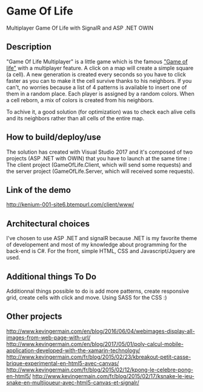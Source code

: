 # Game Of Life
Multiplayer Game Of Life with SignalR and ASP .NET OWIN

## Description
"Game Of Life Multiplayer" is a little game which is the famous ["Game of life"](https://en.wikipedia.org/wiki/Conway%27s_Game_of_Life) with a multiplayer feature. A click on a map will create a simple square (a cell). A new generation is created every seconds so you have to click faster as you can to make it the cell survive thanks to his neighbors. If you can't, no worries because a list of 4 patterns is available to insert one of them in a random place. Each player is assigned by a random colors. When a cell reborn, a mix of colors is created from his neighbors.

To achive it, a good solution (for optimization) was to check each alive cells and its neighbors rather than all cells of the entire map.

## How to build/deploy/use
The solution has created with Visual Studio 2017 and it's composed of two projects (ASP .NET with OWIN) that you have to launch at the same time : The client project (GameOfLife.Client, which will send some requests) and the server project (GameOfLife.Server, which will received some requests).

## Link of the demo
http://kenium-001-site6.btempurl.com/client/www/

## Architectural choices
I've chosen to use ASP .NET and signalR because .NET is my favorite theme of developement and most of my knowledge about programming for the back-end is C#. For the front, simple HTML, CSS and Javascript/Jquery are used.

## Additional things To Do
Additionnal things possible to do is add more patterns, create responsive grid, create cells with click and move. Using SASS for the CSS :)

## Other projects
http://www.kevingermain.com/en/blog/2016/06/04/webimages-display-all-images-from-web-page-with-url/
http://www.kevingermain.com/en/blog/2017/05/01/poly-calcul-mobile-application-developed-with-the-xamarin-technology/
http://www.kevingermain.com/fr/blog/2015/02/23/kbreakout-petit-casse-brique-experimental-en-html5-avec-canvas/
http://www.kevingermain.com/fr/blog/2015/02/12/kpong-le-celebre-pong-en-html5/
http://www.kevingermain.com/fr/blog/2015/02/17/ksnake-le-jeu-snake-en-multijoueur-avec-html5-canvas-et-signalr/
